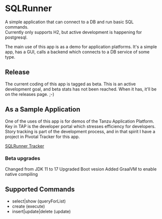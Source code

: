 # SQLRunner

A simple application that can connect to a DB and run basic SQL commands.  
Currently only supports H2, but active development is happening for postgresql.

The main use of this app is as a demo for application platforms.  It's a simple app, has a GUI,
calls a backend which connects to a DB service of some type.

## Release

The current coding of this app is tagged as beta.  This is an active development goal, and beta stats has
not been reached.  When it has, it'll be on the releases page.  ;-)

## As a Sample Application

One of the uses of this app is for demos of the Tanzu Application Platform.  Key in TAP is the developer
portal which stresses efficiency for developers.  Story tracking is part of the development process, and 
in that spirit I have a project in Pivotal Tracker for this app.

[SQLRunner Tracker](https://www.pivotaltracker.com/n/projects/2679961)

### Beta upgrades

Changed from JDK 11 to 17
Upgraded Boot vesion
Added GraalVM to enable native compiling

## Supported Commands

- select|show (queryForList)
- create (execute)
- insert|update|delete (update)
